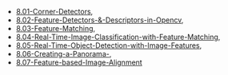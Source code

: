  * [8.01-Corner-Detectors](https://paulsudarshan.github.io/opencv-notes/8.-Feature-Detectors-and-Descriptors/8.01-Corner-Detectors.html),
 * [8.02-Feature-Detectors-&-Descriptors-in-Opencv](https://paulsudarshan.github.io/opencv-notes/8.-Feature-Detectors-and-Descriptors/8.02-Feature-Detectors-&-Descriptors-in-Opencv.html),
 * [8.03-Feature-Matching](https://paulsudarshan.github.io/opencv-notes/8.-Feature-Detectors-and-Descriptors/8.03-Feature-Matching.html),
 * [8.04-Real-Time-Image-Classification-with-Feature-Matching](https://paulsudarshan.github.io/opencv-notes/8.-Feature-Detectors-and-Descriptors/8.04-Real-Time-Image-Classification-with-Feature-Matching.html),
 * [8.05-Real-Time-Object-Detection-with-Image-Features](https://paulsudarshan.github.io/opencv-notes/8.-Feature-Detectors-and-Descriptors/8.05-Real-Time-Object-Detection-with-Image-Features.html),
 * [8.06-Creating-a-Panorama-](https://paulsudarshan.github.io/opencv-notes/8.-Feature-Detectors-and-Descriptors/8.06-Creating-a-Panorama-.html),
 * [8.07-Feature-based-Image-Alignment](https://paulsudarshan.github.io/opencv-notes/8.-Feature-Detectors-and-Descriptors/8.07-Feature-based-Image-Alignment.html)